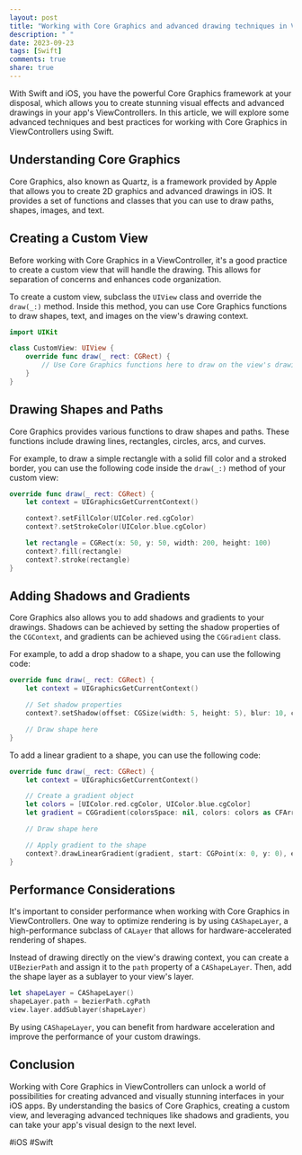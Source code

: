 ```yaml
---
layout: post
title: "Working with Core Graphics and advanced drawing techniques in ViewControllers in Swift"
description: " "
date: 2023-09-23
tags: [Swift]
comments: true
share: true
---
```


With Swift and iOS, you have the powerful Core Graphics framework at your disposal, which allows you to create stunning visual effects and advanced drawings in your app's ViewControllers. In this article, we will explore some advanced techniques and best practices for working with Core Graphics in ViewControllers using Swift.

## Understanding Core Graphics

Core Graphics, also known as Quartz, is a framework provided by Apple that allows you to create 2D graphics and advanced drawings in iOS. It provides a set of functions and classes that you can use to draw paths, shapes, images, and text. 

## Creating a Custom View

Before working with Core Graphics in a ViewController, it's a good practice to create a custom view that will handle the drawing. This allows for separation of concerns and enhances code organization.

To create a custom view, subclass the `UIView` class and override the `draw(_:)` method. Inside this method, you can use Core Graphics functions to draw shapes, text, and images on the view's drawing context.

```swift
import UIKit

class CustomView: UIView {
    override func draw(_ rect: CGRect) {
        // Use Core Graphics functions here to draw on the view's drawing context
    }
}
```

## Drawing Shapes and Paths

Core Graphics provides various functions to draw shapes and paths. These functions include drawing lines, rectangles, circles, arcs, and curves. 

For example, to draw a simple rectangle with a solid fill color and a stroked border, you can use the following code inside the `draw(_:)` method of your custom view:

```swift
override func draw(_ rect: CGRect) {
    let context = UIGraphicsGetCurrentContext()

    context?.setFillColor(UIColor.red.cgColor)
    context?.setStrokeColor(UIColor.blue.cgColor)

    let rectangle = CGRect(x: 50, y: 50, width: 200, height: 100)
    context?.fill(rectangle)
    context?.stroke(rectangle)
}
```

## Adding Shadows and Gradients

Core Graphics also allows you to add shadows and gradients to your drawings. Shadows can be achieved by setting the shadow properties of the `CGContext`, and gradients can be achieved using the `CGGradient` class.

For example, to add a drop shadow to a shape, you can use the following code:

```swift
override func draw(_ rect: CGRect) {
    let context = UIGraphicsGetCurrentContext()

    // Set shadow properties
    context?.setShadow(offset: CGSize(width: 5, height: 5), blur: 10, color: UIColor.gray.cgColor)

    // Draw shape here
}
```

To add a linear gradient to a shape, you can use the following code:

```swift
override func draw(_ rect: CGRect) {
    let context = UIGraphicsGetCurrentContext()

    // Create a gradient object
    let colors = [UIColor.red.cgColor, UIColor.blue.cgColor]
    let gradient = CGGradient(colorsSpace: nil, colors: colors as CFArray, locations: nil)!

    // Draw shape here

    // Apply gradient to the shape
    context?.drawLinearGradient(gradient, start: CGPoint(x: 0, y: 0), end: CGPoint(x: rect.width, y: rect.height), options: [])
}
```

## Performance Considerations

It's important to consider performance when working with Core Graphics in ViewControllers. One way to optimize rendering is by using `CAShapeLayer`, a high-performance subclass of `CALayer` that allows for hardware-accelerated rendering of shapes.

Instead of drawing directly on the view's drawing context, you can create a `UIBezierPath` and assign it to the `path` property of a `CAShapeLayer`. Then, add the shape layer as a sublayer to your view's layer.

```swift
let shapeLayer = CAShapeLayer()
shapeLayer.path = bezierPath.cgPath
view.layer.addSublayer(shapeLayer)
```

By using `CAShapeLayer`, you can benefit from hardware acceleration and improve the performance of your custom drawings.

## Conclusion

Working with Core Graphics in ViewControllers can unlock a world of possibilities for creating advanced and visually stunning interfaces in your iOS apps. By understanding the basics of Core Graphics, creating a custom view, and leveraging advanced techniques like shadows and gradients, you can take your app's visual design to the next level.

#iOS #Swift